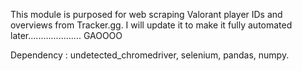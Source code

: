 This module is purposed for web scraping Valorant player IDs and overviews from Tracker.gg. I will update it to make it fully automated later.....................
GAOOOO

Dependency : undetected_chromedriver, selenium, pandas, numpy.
